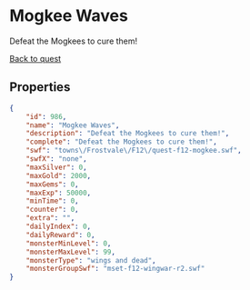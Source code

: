 # Mogkee Waves

Defeat the Mogkees to cure them!

[Back to quest](../quests.md)

## Properties

```json
{
    "id": 986,
    "name": "Mogkee Waves",
    "description": "Defeat the Mogkees to cure them!",
    "complete": "Defeat the Mogkees to cure them!",
    "swf": "towns\/Frostvale\/F12\/quest-f12-mogkee.swf",
    "swfX": "none",
    "maxSilver": 0,
    "maxGold": 2000,
    "maxGems": 0,
    "maxExp": 50000,
    "minTime": 0,
    "counter": 0,
    "extra": "",
    "dailyIndex": 0,
    "dailyReward": 0,
    "monsterMinLevel": 0,
    "monsterMaxLevel": 99,
    "monsterType": "wings and dead",
    "monsterGroupSwf": "mset-f12-wingwar-r2.swf"
}
```

